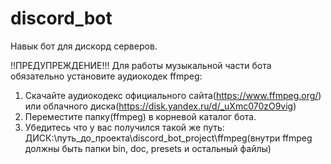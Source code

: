 # discord_bot
Навык бот для дискорд серверов.

!!ПРЕДУПРЕЖДЕНИЕ!!! Для работы музыкальной части бота обязательно установите аудиокодек ffmpeg:
1. Скачайте аудиокодекс официального сайта(https://www.ffmpeg.org/) или облачного диска(https://disk.yandex.ru/d/_uXmc070zO9vig)
2. Переместите папку(ffmpeg) в корневой каталог бота.
3. Убедитесь что у вас получился такой же путь: ДИСК:\путь_до_проекта\discord_bot_project\ffmpeg(внутри ffmpeg должны быть папки bin, doc, presets и остальный файлы)
